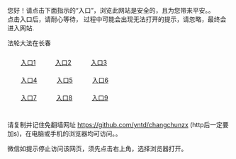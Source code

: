 您好！请点击下面指示的“入口”，浏览此网站是安全的，且为您带来平安。。 <br/>
点击入口后，请耐心等待， 过程中可能会出现无法打开的提示，请忽略，最终会进入网站. </br>

法轮大法在长春<br/>
<div style="padding:10px"><a style="margin:20px" target="_blank" href="https://d50j2kqvs68e9.cloudfront.net/2Qpsp?zmcnil" id="ccLink1" rel="nofollow">入口1</a> <a target="_blank" style="margin:20px" href="https://d10jpyv72ttd3q.cloudfront.net/2Qpsp?ykhzkbcr" id="ccLink2" rel="nofollow">入口2</a> <a style="margin:20px" target="_blank" href="https://d2ymfj5o6yn01a.cloudfront.net/2Qpsp?quiwvrzv" id="ccLink3" rel="nofollow">入口3</a></div>

<div style="padding:10px" ><a style="margin:20px" target="_blank" href="https://d50j2kqvs68e9.cloudfront.net/2Qpsp?zmcnil" id="ccLink4" rel="nofollow">入口4</a> <a style="margin:20px" href="https://d10jpyv72ttd3q.cloudfront.net/2Qpsp?ykhzkbcr" target="_blank" id="ccLink5" rel="nofollow">入口5</a> <a style="margin:20px" href="https://d2ymfj5o6yn01a.cloudfront.net/2Qpsp?quiwvrzv" target="_blank" id="ccLink6" rel="nofollow">入口6</a></div>

<div style="padding:10px"><a style="margin:20px" target="_blank" href="https://d50j2kqvs68e9.cloudfront.net/2Qpsp?zmcnil" id="ccLink7" rel="nofollow">入口7</a> <a style="margin:20px" href="https://d10jpyv72ttd3q.cloudfront.net/2Qpsp?ykhzkbcr" target="_blank" id="ccLink8" rel="nofollow">入口8</a> <a style="margin:20px" target="_blank" href="https://d2ymfj5o6yn01a.cloudfront.net/2Qpsp?quiwvrzv" id="ccLink9" rel="nofollow">入口9</a></div>

<br/>



请复制并记住免翻墙网址 https://github.com/yntd/changchunzx (http后一定要加s)，在电脑或手机的浏览器均可访问。。<br/>

微信如提示停止访问该网页，须先点击右上角，选择浏览器打开。
